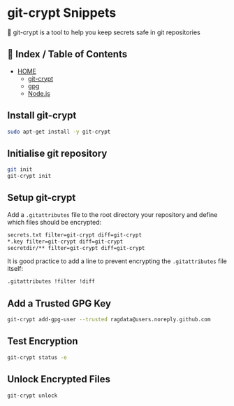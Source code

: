 # git-crypt Snippets

🔐 git-crypt is a tool to help you keep secrets safe in git repositories

## 📖 Index / Table of Contents

* [HOME](https://github.com/Ragdata/snippets)
  * [git-crypt](git-crypt.md)
  * [gpg](gpg.md)
  * [Node.js](node.md)

## Install git-crypt
````bash
sudo apt-get install -y git-crypt
````

## Initialise git repository
````bash
git init
git-crypt init
````

## Setup git-crypt

Add a `.gitattributes` file to the root directory your repository and define which files should be encrypted:

````bash
secrets.txt filter=git-crypt diff=git-crypt
*.key filter=git-crypt diff=git-crypt
secretdir/** filter=git-crypt diff=git-crypt
````

It is good practice to add a line to prevent encrypting the `.gitattributes` file itself:

````bash
.gitattributes !filter !diff
````

## Add a Trusted GPG Key

````bash
git-crypt add-gpg-user --trusted ragdata@users.noreply.github.com
````

## Test Encryption

````bash
git-crypt status -e
````

## Unlock Encrypted Files

````bash
git-crypt unlock
````
